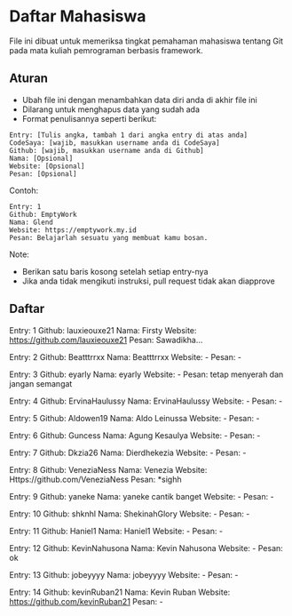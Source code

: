# Daftar Mahasiswa

File ini dibuat untuk memeriksa tingkat pemahaman mahasiswa tentang Git pada mata kuliah pemrograman berbasis framework.


## Aturan

- Ubah file ini dengan menambahkan data diri anda di akhir file ini
- Dilarang untuk menghapus data yang sudah ada
- Format penulisannya seperti berikut:

```
Entry: [Tulis angka, tambah 1 dari angka entry di atas anda]
CodeSaya: [wajib, masukkan username anda di CodeSaya]
Github: [wajib, masukkan username anda di Github]
Nama: [Opsional]
Website: [Opsional]
Pesan: [Opsional]
```

Contoh:
```
Entry: 1
Github: EmptyWork
Nama: Glend
Website: https://emptywork.my.id
Pesan: Belajarlah sesuatu yang membuat kamu bosan.
```
Note: 
- Berikan satu baris kosong setelah setiap entry-nya
- Jika anda tidak mengikuti instruksi, pull request tidak akan diapprove

## Daftar

Entry: 1
Github: lauxieouxe21
Nama: Firsty
Website: https://github.com/lauxieouxe21
Pesan: Sawadikha...

Entry: 2
Github: Beatttrrxx
Nama: Beatttrrxx
Website: - 
Pesan: -

Entry: 3
Github: eyarly 
Nama: eyarly
Website: -
Pesan: tetap menyerah dan jangan semangat

Entry: 4
Github: ErvinaHaulussy 
Nama: ErvinaHaulussy
Website: -
Pesan: -

Entry: 5
Github: Aldowen19
Nama: Aldo Leinussa
Website: -
Pesan: -

Entry: 6
Github: Guncess
Nama: Agung Kesaulya
Website: - 
Pesan: -

Entry: 7
Github: Dkzia26
Nama: Dierdhekezia
Website: - 
Pesan: -

Entry: 8
Github: VeneziaNess
Nama: Venezia
Website: Https://github.com/VeneziaNess
Pesan: *sighh

Entry: 9
Github: yaneke
Nama: yaneke cantik banget
Website: -
Pesan: -

Entry: 10
Github: shknhl
Nama: ShekinahGlory
Website: -
Pesan: -

Entry: 11
Github: Haniel1
Nama: Haniel1
Website: -
Pesan: -

Entry: 12
Github: KevinNahusona
Nama: Kevin Nahusona
Website: -
Pesan: ok

Entry: 13
Github: jobeyyyy
Nama: jobeyyyy
Website: -
Pesan: -

Entry: 14
Github: kevinRuban21
Nama: Kevin Ruban
Website: https://github.com/kevinRuban21
Pesan: -
